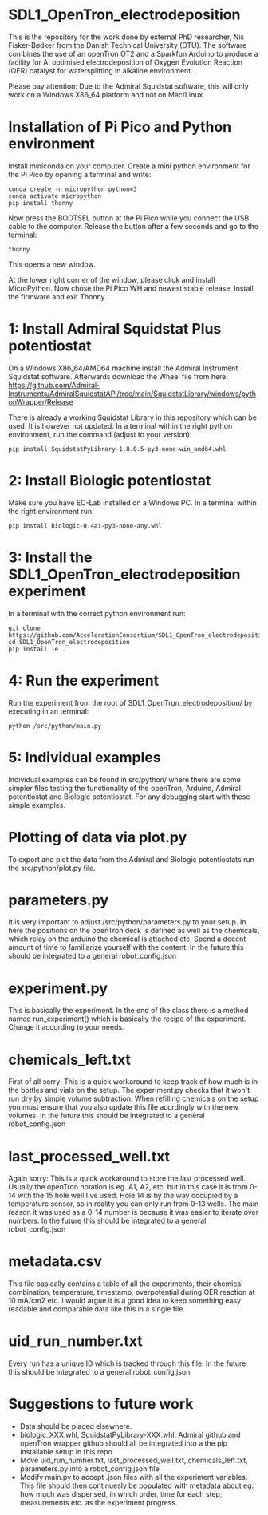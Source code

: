 # SDL1_OpenTron_electrodeposition
This is the repository for the work done by external PhD researcher, Nis Fisker-Bødker from the Danish Technical University (DTU).
The software combines the use of an openTron OT2 and a Sparkfun Arduino to produce a facility for AI optimised electrodeposition of Oxygen Evolution Reaction (OER) catalyst for watersplitting in alkaline environment.

Please pay attention: Due to the Admiral Squidstat software, this will only work on a Windows X86_64 platform and not on Mac/Linux.

# Installation of Pi Pico and Python environment
Install miniconda on your computer.
Create a mini python environment for the Pi Pico by opening a terminal and write:
````
conda create -n micropython python=3
conda activate micropython
pip install thonny
````
Now press the BOOTSEL button at the Pi Pico while you connect the USB cable to the computer.
Release the button after a few seconds and go to the terminal:
````
thonny
````
This opens a new window.

At the lower right corner of the window, please click and install MicroPython.
Now chose the Pi Pico WH and newest stable release.
Install the firmware and exit Thonny.


# 1: Install Admiral Squidstat Plus potentiostat
On a Windows X86_64/AMD64 machine install the Admiral Instrument Squidstat software. Afterwards download the Wheel file from here:
https://github.com/Admiral-Instruments/AdmiralSquidstatAPI/tree/main/SquidstatLibrary/windows/pythonWrapper/Release

There is already a working Squidstat Library in this repository which can be used. It is however not updated.
In a terminal within the right python environment, run the command (adjust to your version):
````
pip install SquidstatPyLibrary-1.8.0.5-py3-none-win_amd64.whl
````

# 2: Install Biologic potentiostat
Make sure you have EC-Lab installed on a Windows PC.
In a terminal within the right environment run:
````
pip install biologic-0.4a1-py3-none-any.whl
````

# 3: Install the SDL1_OpenTron_electrodeposition experiment
In a terminal with the correct python environment run:
````
git clone https://github.com/AccelerationConsortium/SDL1_OpenTron_electrodeposition.git
cd SDL1_OpenTron_electrodeposition
pip install -e .
````

# 4: Run the experiment
Run the experiment from the root of SDL1_OpenTron_electrodeposition/ by executing in an terminal:
````
python /src/python/main.py
````

# 5: Individual examples
Individual examples can be found in src/python/ where there are some simpler files testing the functionality of the openTron, Arduino, Admiral potentiostat and Biologic potentiostat. For any debugging start with these simple examples.

# Plotting of data via plot.py
To export and plot the data from the Admiral and Biologic potentiostats run the src/python/plot.py file.

# parameters.py
It is very important to adjust /src/python/parameters.py to your setup. In here the positions on the openTron deck is defined as well as the chemicals, which relay on the arduino the chemical is attached etc. Spend a decent amount of time to familiarize yourself with the content.
In the future this should be integrated to a general robot_config.json

# experiment.py
This is basically the experiment. In the end of the class there is a method named run_experiment() which is basically the recipe of the experiment. Change it according to your needs.

# chemicals_left.txt
First of all sorry: This is a quick workaround to keep track of how much is in the bottles and vials on the setup. The experiment.py checks that it won't run dry by simple volume subtraction.
When refilling chemicals on the setup you must ensure that you also update this file acordingly with the new volumes.
In the future this should be integrated to a general robot_config.json

# last_processed_well.txt
Again sorry: This is a quick workaround to store the last processed well. Usually the openTron notation is eg. A1, A2, etc. but in this case it is from 0-14 with the 15 hole well I've used. Hole 14 is by the way occupied by a temperature sensor, so in reality you can only run from 0-13 wells.
The main reason it was used as a 0-14 number is because it was easier to iterate over numbers. In the future this should be integrated to a general robot_config.json

# metadata.csv
This file basically contains a table of all the experiments, their chemical combination, temperature, timestamp, overpotential during OER reaction at 10 mA/cm2 etc.
I would argue it is a good idea to keep something easy readable and comparable data like this in a single file.

# uid_run_number.txt
Every run has a unique ID which is tracked through this file.
In the future this should be integrated to a general robot_config.json

# Suggestions to future work
* Data should be placed elsewhere.
* biologic_XXX.whl, SquidstatPyLibrary-XXX.whl, Admiral github and openTron wrapper github should all be integrated into a the pip installable setup in this repo.
* Move uid_run_number.txt, last_processed_well.txt, chemicals_left.txt, parameters.py into a robot_config.json file.
* Modify main.py to accept .json files with all the experiment variables. This file should then continuesly be populated with metadata about eg. how much was dispensed, in which order, time for each step, measurements etc. as the experiment progress.

